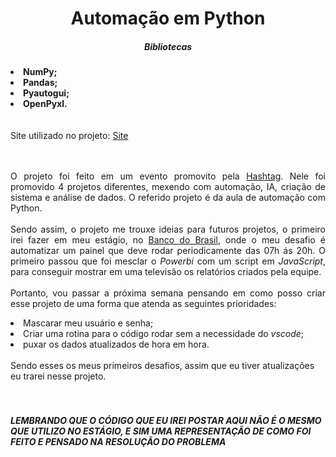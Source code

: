 <h1 align="center">Automação em Python</h1>
<h5 align="center">Bibliotecas</h5>
<li> <b>NumPy;</b> <br> </li>
<li><b>Pandas;</b></li>
<li><b>Pyautogui;</b></li>
<li><b>OpenPyxl.</b></li> <br><br>
Site utilizado no projeto: <a href="https://dlp.hashtagtreinamentos.com/python/intensivao/login">Site</a><br><br><br>
<p align="justify">O projeto foi feito em um evento promovito pela <a href="https://www.youtube.com/@HashtagProgramacao">Hashtag</a>. Nele foi promovido 4 projetos diferentes, mexendo com automação, IA, criação de sistema e análise de dados. O referido projeto é da aula de automação com Python. <br><br> Sendo assim, o projeto me trouxe ideias para futuros projetos, o primeiro irei fazer em meu estágio, no <a href="https://www.bb.com.br/pbb/pagina-inicial/sobre-nos/programa-estagio-de-estudantes#/">Banco do Brasil</a>, onde o meu desafio é automatizar um painel que deve rodar periodicamente das 07h ás 20h. O primeiro passou que foi mesclar o <em>Powerbi</em> com um script em <em>JavaScript</em>, para conseguir mostrar em uma televisão os relatórios criados pela equipe.<br><br>
Portanto, vou passar a próxima semana pensando em como posso criar esse projeto de uma forma que atenda as seguintes prioridades:<br><li>Mascarar meu usuário e senha;</li><li>Criar uma rotina para o código rodar sem a necessidade do <em>vscode</em>;</li><li>puxar os dados atualizados de hora em hora.</li><br>Sendo esses os meus primeiros desafios, assim que eu tiver atualizações eu trarei nesse projeto.<br><br><br><h6><b>LEMBRANDO QUE O CÓDIGO QUE EU IREI POSTAR AQUI NÃO É O MESMO QUE UTILIZO NO ESTÁGIO, E SIM UMA REPRESENTAÇÃO DE COMO FOI FEITO E PENSADO NA RESOLUÇÃO DO PROBLEMA</b></h6></p>